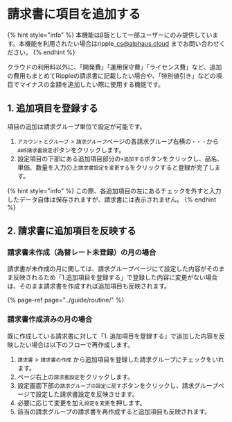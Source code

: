 # 請求書に項目を追加する

{% hint style="info" %}
本機能はβ版として一部ユーザーにのみ提供しています。本機能を利用されたい場合はripple\_cs@alphaus.cloud までお問い合わせください。
{% endhint %}

クラウドの利用料以外に、「開発費」「運用保守費」「ライセンス費」など、追加の費用もまとめてRippleの請求書に記載したい場合や、「特別値引き」などの項目でマイナスの金額を追加したい際に使用する機能です。

## 1. 追加項目を登録する <a id="register"></a>

項目の追加は請求グループ単位で設定が可能です。

1. `アカウントとグループ` &gt; `請求グループ`ページの各請求グループ右横の`・・・`から`AWS請求書設定`ボタンをクリックします。
2. 設定項目の下部にある追加項目部分の`+追加する`ボタンをクリックし、品名、単価、数量を入力の上`請求書設定を変更する`をクリックすると登録が完了します。

{% hint style="info" %}
この際、各追加項目の左にあるチェックを外すと入力したデータ自体は保存されますが、請求書には表示されません。
{% endhint %}

## 2. 請求書に追加項目を反映する

### 請求書未作成（為替レート未登録）の月の場合

請求書が未作成の月に関しては、請求グループページにて設定した内容がそのまま反映されるため「1.追加項目を登録する」で登録した内容に変更がない場合は、そのまま請求書を作成すれば追加項目も反映されます。

{% page-ref page="../guide/routine/" %}

### 請求書作成済みの月の場合

既に作成している請求書に対して「1. 追加項目を登録する」で追加した内容を反映したい場合は以下のフローで再作成します。

1. `請求書` &gt; `請求書の作成` から追加項目を登録した請求グループにチェックをいれます。
2. ページ右上の`請求書設定`をクリックします。
3. 設定画面下部の`請求グループの設定に戻す`ボタンをクリックし、請求グループページで設定した請求書設定を反映させます。
4. 必要に応じて変更を加え`設定を変更`を押します。
5. 該当の請求グループの請求書を再作成すると追加項目も反映されます。

